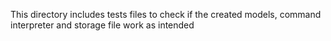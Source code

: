 This directory includes tests files to check if the created models, command interpreter and storage file work as intended
